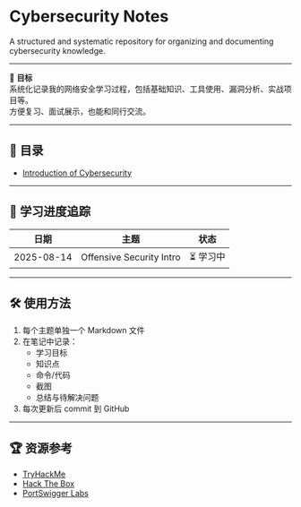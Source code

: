 # Cybersecurity Notes
A structured and systematic repository for organizing and documenting cybersecurity knowledge.

---

🎯 **目标**  
系统化记录我的网络安全学习过程，包括基础知识、工具使用、漏洞分析、实战项目等。  
方便复习、面试展示，也能和同行交流。

---

## 📂 目录
- [Introduction of Cybersecurity](./cybersecurity-intro)

---

## 📌 学习进度追踪
| 日期 | 主题 | 状态 |
|------|------|------|
| 2025-08-14 | Offensive Security Intro | ⏳ 学习中 |

---

## 🛠 使用方法
1. 每个主题单独一个 Markdown 文件  
2. 在笔记中记录：
   - 学习目标
   - 知识点
   - 命令/代码
   - 截图
   - 总结与待解决问题
3. 每次更新后 commit 到 GitHub

---

## 🏆 资源参考
- [TryHackMe](https://tryhackme.com)
- [Hack The Box](https://www.hackthebox.com)
- [PortSwigger Labs](https://portswigger.net/web-security)
